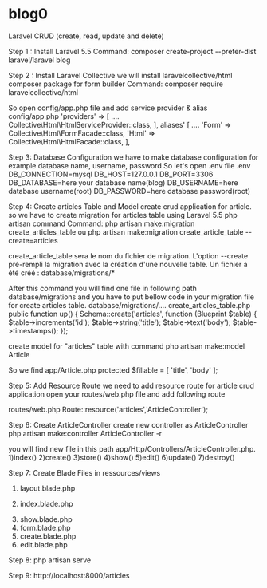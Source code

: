 # blog0
Laravel CRUD (create, read, update and delete)

Step 1 : Install Laravel 5.5
Command: composer create-project --prefer-dist laravel/laravel blog

Step 2 : Install Laravel Collective
we will install laravelcollective/html composer package for form builder
Command: composer require laravelcollective/html

So open config/app.php file and add service provider & alias
    config/app.php
    'providers' => [
	....
	Collective\Html\HtmlServiceProvider::class,
    ],
    aliases' [
	....
	'Form' => Collective\Html\FormFacade::class,
    'Html' => Collective\Html\HtmlFacade::class,
    ],

Step 3: Database Configuration
 we have to make database configuration for example database name, username, password
 So let's open .env file
    .env
    DB_CONNECTION=mysql
    DB_HOST=127.0.0.1
    DB_PORT=3306
    DB_DATABASE=here your database name(blog)
    DB_USERNAME=here database username(root)
    DB_PASSWORD=here database password(root)

Step 4: Create articles Table and Model
create crud application for article. so we have to create migration for articles table using Laravel 5.5 php artisan command
Command:
php artisan make:migration create_articles_table
ou
php artisan make:migration create_article_table --create=articles

create_article_table sera le nom du fichier de migration.
L'option --create pré-rempli la migration avec la création d'une nouvelle table.
Un fichier a été créé : database/migrations/*

After this command you will find one file in following path database/migrations and you have to put bellow code in your migration file for create articles table.
database/migrations/.... create_articles_table.php
public function up()
    {
        Schema::create('articles', function (Blueprint $table) {
            $table->increments('id');
            $table->string('title');
            $table->text('body');
            $table->timestamps();
        });

 create model for "articles" table with command
 php artisan make:model Article

 So we find app/Article.php
     protected $fillable = [
        'title', 'body'
    ];

Step 5: Add Resource Route
we need to add resource route for article crud application
open your routes/web.php file and add following route

routes/web.php
Route::resource('articles','ArticleController');

Step 6: Create ArticleController
create new controller as ArticleController
php artisan make:controller ArticleController -r
<!-- ou php artisan make:controller ArticleController --resource -->

you will find new file in this path app/Http/Controllers/ArticleController.php.
1)index()
2)create()
3)store()
4)show()
5)edit()
6)update()
7)destroy()

Step 7: Create Blade Files in ressources/views
1) layout.blade.php 
<!-- ex: resources/views/layout.blade.php -->
<!-- create articles file and inside we have index,show,form,create,edit files -->
2) index.blade.php
<!-- resources/views/articles/index.blade.php -->
3) show.blade.php
4) form.blade.php
5) create.blade.php
6) edit.blade.php

Step 8: php artisan serve

Step 9: http://localhost:8000/articles